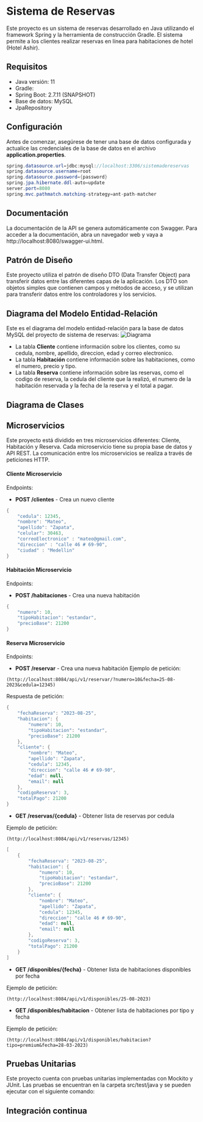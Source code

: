 # Sistema de Reservas
Este proyecto es un sistema de reservas desarrollado en Java utilizando el framework Spring y la herramienta de construcción Gradle. 
El sistema permite a los clientes realizar reservas en línea para habitaciones de hotel (Hotel Ashir).

## Requisitos
- Java versión: 11
- Gradle:
- Spring Boot: 2.7.11 (SNAPSHOT)
- Base de datos: MySQL 
- JpaRepository

## Configuración
Antes de comenzar, asegúrese de tener una base de datos configurada y actualice las credenciales de la base de datos en el archivo **application.properties**.
```java
spring.datasource.url=jdbc:mysql://localhost:3306/sistemadereservas
spring.datasource.username=root
spring.datasource.password={password}
spring.jpa.hibernate.ddl-auto=update
server.port=8080
spring.mvc.pathmatch.matching-strategy=ant-path-matcher
```

## Documentación
La documentación de la API se genera automáticamente con Swagger. Para acceder a la documentación, abra un navegador web y vaya a http://localhost:8080/swagger-ui.html.

## Patrón de Diseño
Este proyecto utiliza el patrón de diseño DTO (Data Transfer Object) para transferir datos entre las diferentes capas de la aplicación. Los DTO son objetos simples que contienen campos y métodos de acceso, y se utilizan para transferir datos entre los controladores y los servicios.

## Diagrama del Modelo Entidad-Relación
Este es el diagrama del modelo entidad-relación para la base de datos MySQL del proyecto de sistema de reservas:
![Diagrama](https://user-images.githubusercontent.com/119947851/232180155-0b7b4fa5-03e4-4316-a5cc-e0fa675722d2.png)

- La tabla **Cliente** contiene información sobre los clientes, como su cedula, nombre, apellido, direccion, edad y correo electronico.
- La tabla **Habitación** contiene información sobre las habitaciones, como el numero, precio y tipo.
- La tabla **Reserva** contiene información sobre las reservas, como el codigo de reserva, la cedula del cliente que la realizó, el numero de la habitación reservada y la fecha de la reserva y el total a pagar.

## Diagrama de Clases
## Microservicios
Este proyecto está dividido en tres microservicios diferentes: Cliente, Habitación y Reserva. Cada microservicio tiene su propia base de datos y API REST. La comunicación entre los microservicios se realiza a través de peticiones HTTP.

#### Cliente Microservicio
Endpoints:
- **POST /clientes** - Crea un nuevo cliente
```java
{
    "cedula": 12345,
    "nombre": "Mateo",
    "apellido": "Zapata",
    "celular": 30463,
    "correoElectronico" : "mateo@gmail.com",
    "direccion" : "calle 46 # 69-90",
    "ciudad" : "Medellin"
}
```

#### Habitación Microservicio
Endpoints:
- **POST /habitaciones** - Crea una nueva habitación
```java
{
    "numero": 10,
    "tipoHabitacion": "estandar",
    "precioBase": 21200
}
```

#### Reserva Microservicio
Endpoints:
- **POST /reservar** - Crea una nueva habitación
Ejemplo de petición:

``(http://localhost:8084/api/v1/reservar/?numero=10&fecha=25-08-2023&cedula=12345)``

Respuesta de petición:
```java
{
    "fechaReserva": "2023-08-25",
    "habitacion": {
        "numero": 10,
        "tipoHabitacion": "estandar",
        "precioBase": 21200
    },
    "cliente": {
        "nombre": "Mateo",
        "apellido": "Zapata",
        "cedula": 12345,
        "direccion": "calle 46 # 69-90",
        "edad": null,
        "email": null
    },
    "codigoReserva": 3,
    "totalPago": 21200
}
```

- **GET /reservas/{cedula}** - Obtener lista de reservas por cedula

Ejemplo de petición:

``(http://localhost:8084/api/v1/reservas/12345)``

```java
[
    {
        "fechaReserva": "2023-08-25",
        "habitacion": {
            "numero": 10,
            "tipoHabitacion": "estandar",
            "precioBase": 21200
        },
        "cliente": {
            "nombre": "Mateo",
            "apellido": "Zapata",
            "cedula": 12345,
            "direccion": "calle 46 # 69-90",
            "edad": null,
            "email": null
        },
        "codigoReserva": 3,
        "totalPago": 21200
    }
]
```

- **GET /disponibles/{fecha}** - Obtener lista de habitaciones disponibles por fecha

Ejemplo de petición:

``(http://localhost:8084/api/v1/disponibles/25-08-2023)``

- **GET /disponibles/habitacion** - Obtener lista de habitaciones por tipo y fecha

Ejemplo de petición:

``(http://localhost:8084/api/v1/disponibles/habitacion?tipo=premium&fecha=28-03-2023)``

## Pruebas Unitarias
Este proyecto cuenta con pruebas unitarias implementadas con Mockito y JUnit. Las pruebas se encuentran en la carpeta src/test/java y se pueden ejecutar con el siguiente comando:


## Integración continua
